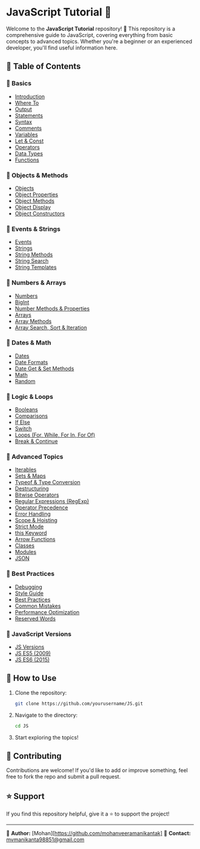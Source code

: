 # JavaScript Tutorial 📜

Welcome to the **JavaScript Tutorial** repository! 🚀 This repository is a comprehensive guide to JavaScript, covering everything from basic concepts to advanced topics. Whether you're a beginner or an experienced developer, you'll find useful information here. 

## 📖 Table of Contents

### 🔹 Basics
- [Introduction](#)
- [Where To](#)
- [Output](#)
- [Statements](#)
- [Syntax](#)
- [Comments](#)
- [Variables](#)
- [Let & Const](#)
- [Operators](#)
- [Data Types](#)
- [Functions](#)

### 🔹 Objects & Methods
- [Objects](#)
- [Object Properties](#)
- [Object Methods](#)
- [Object Display](#)
- [Object Constructors](#)

### 🔹 Events & Strings
- [Events](#)
- [Strings](#)
- [String Methods](#)
- [String Search](#)
- [String Templates](#)

### 🔹 Numbers & Arrays
- [Numbers](#)
- [BigInt](#)
- [Number Methods & Properties](#)
- [Arrays](#)
- [Array Methods](#)
- [Array Search, Sort & Iteration](#)

### 🔹 Dates & Math
- [Dates](#)
- [Date Formats](#)
- [Date Get & Set Methods](#)
- [Math](#)
- [Random](#)

### 🔹 Logic & Loops
- [Booleans](#)
- [Comparisons](#)
- [If Else](#)
- [Switch](#)
- [Loops (For, While, For In, For Of)](#)
- [Break & Continue](#)

### 🔹 Advanced Topics
- [Iterables](#)
- [Sets & Maps](#)
- [Typeof & Type Conversion](#)
- [Destructuring](#)
- [Bitwise Operators](#)
- [Regular Expressions (RegExp)](#)
- [Operator Precedence](#)
- [Error Handling](#)
- [Scope & Hoisting](#)
- [Strict Mode](#)
- [this Keyword](#)
- [Arrow Functions](#)
- [Classes](#)
- [Modules](#)
- [JSON](#)

### 🔹 Best Practices
- [Debugging](#)
- [Style Guide](#)
- [Best Practices](#)
- [Common Mistakes](#)
- [Performance Optimization](#)
- [Reserved Words](#)

### 🔹 JavaScript Versions
- [JS Versions](#)
- [JS ES5 (2009)](#)
- [JS ES6 (2015)](#)

## 📌 How to Use
1. Clone the repository:
   ```bash
   git clone https://github.com/yourusername/JS.git
   ```
2. Navigate to the directory:
   ```bash
   cd JS
   ```
3. Start exploring the topics!

## 📢 Contributing
Contributions are welcome! If you'd like to add or improve something, feel free to fork the repo and submit a pull request.

## ⭐ Support
If you find this repository helpful, give it a ⭐ to support the project!

---

📝 **Author:** [Mohan][https://github.com/mohanveeramanikantak] 
📧 **Contact:** mvmanikanta98851@gmail.com
